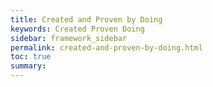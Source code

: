 ```yaml
---
title: Created and Proven by Doing
keywords: Created Proven Doing
sidebar: framework_sidebar
permalink: created-and-proven-by-doing.html
toc: true
summary:
---
```

